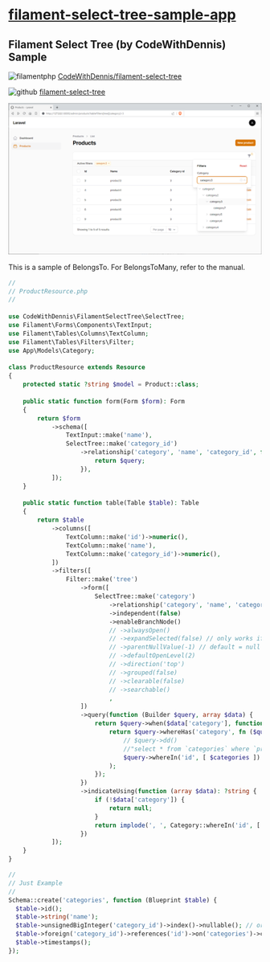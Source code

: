 # [filament-select-tree-sample-app](https://github.com/illlust/filament-select-tree-sample-app)

## Filament Select Tree (by CodeWithDennis) Sample

![filamentphp](https://filamentphp.com/favicon/favicon-32x32.png)
[CodeWithDennis/filament-select-tree](https://filamentphp.com/plugins/codewithdennis-select-tree)

![github](https://github.githubassets.com/favicons/favicon.svg)
[filament-select-tree](https://github.com/codewithdennis/filament-select-tree)

![screenshot](./denisselecttree.png)  

This is a sample of BelongsTo. For BelongsToMany, refer to the manual.

```php
//
// ProductResource.php
//

use CodeWithDennis\FilamentSelectTree\SelectTree;
use Filament\Forms\Components\TextInput;
use Filament\Tables\Columns\TextColumn;
use Filament\Tables\Filters\Filter;
use App\Models\Category;

class ProductResource extends Resource
{
    protected static ?string $model = Product::class;

    public static function form(Form $form): Form
    {
        return $form
            ->schema([
                TextInput::make('name'),
                SelectTree::make('category_id')
                    ->relationship('category', 'name', 'category_id', function ($query) {
                        return $query;
                    }),
            ]);
    }

    public static function table(Table $table): Table
    {
        return $table
            ->columns([
                TextColumn::make('id')->numeric(),
                TextColumn::make('name'),
                TextColumn::make('category_id')->numeric(),
            ])
            ->filters([
                Filter::make('tree')
                    ->form([
                        SelectTree::make('category')
                            ->relationship('category', 'name', 'category_id')
                            ->independent(false)
                            ->enableBranchNode()
                            // ->alwaysOpen()
                            // ->expandSelected(false) // only works if field is dependent
                            // ->parentNullValue(-1) // default = null
                            // ->defaultOpenLevel(2)
                            // ->direction('top')
                            // ->grouped(false)
                            // ->clearable(false)
                            // ->searchable()
                            ,
                    ])
                    ->query(function (Builder $query, array $data) {
                        return $query->when($data['category'], function ($query, $categories) {
                            return $query->whereHas('category', fn ($query) =>
                                // $query->dd()
                                //"select * from `categories` where `products`.`category_id` = `categories`.`id`"
                                $query->whereIn('id', [ $categories ])
                            );
                        });
                    })
                    ->indicateUsing(function (array $data): ?string {
                        if (!$data['category']) {
                            return null;
                        }
                        return implode(', ', Category::whereIn('id', [ $data['category'] ])->get()->pluck('name')->toArray());
                    })
            ]);
    }
}
```

```php
//
// Just Example
//
Schema::create('categories', function (Blueprint $table) {
  $table->id();
  $table->string('name');
  $table->unsignedBigInteger('category_id')->index()->nullable(); // or parent_id
  $table->foreign('category_id')->references('id')->on('categories')->cascadeOnDelete();
  $table->timestamps();
});
```
